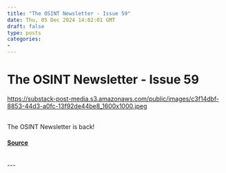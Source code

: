```yaml
---
title: "The OSINT Newsletter - Issue 59"
date: Thu, 05 Dec 2024 14:02:01 GMT
draft: false
type: posts
categories: 
- 
---
```

# The OSINT Newsletter - Issue 59
https://substack-post-media.s3.amazonaws.com/public/images/c3f14dbf-8853-44d3-a0fc-13f92de44be8_1600x1000.jpeg
<br/>

<br/>
The OSINT Newsletter is back!

#### [Source](https://osintnewsletter.com/p/59)

<br/>
---
